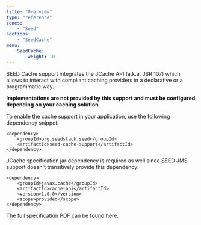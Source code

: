 ```yaml
---
title: "Overview"
type: "reference"
zones:
    - "Seed"
sections:
    - "SeedCache"
menu:
    SeedCache:
        weight: 10
---
```


SEED Cache support integrates the JCache API (a.k.a. JSR 107) which allows to interact with compliant caching providers
in a declarative or a programmatic way.

**Implementations are not provided by this support and must be configured depending on your caching solution**.

To enable the cache support in your application, use the following dependency snippet:

    <dependency>
        <groupId>org.seedstack.seed</groupId>
        <artifactId>seed-cache-support</artifactId>
    </dependency>

JCache specification jar dependency is required as well since SEED JMS support doesn't transitively provide this dependency:

    <dependency>
        <groupId>javax.cache</groupId>
        <artifactId>cache-api</artifactId>
        <version>1.0.0</version>
        <scope>provided</scope>
    </dependency>

The full specification PDF can be found [here](http://download.oracle.com/otn-pub/jcp/jcache-1_0-fr-eval-spec/JSR107FinalSpecification.pdf).